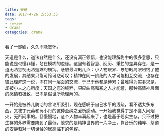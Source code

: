 ```yaml
---
title: 天道
date: 2017-4-26 15:53:35
tags: 
- review
- drama
categories: drama
---
```

看了一部剧，久久不能忘怀。

天道是什么，道法自然是什么，还没有真正领悟，也没能理解剧中的很多意思，只能说是似懂非懂，站在模糊的边缘。这里有着智慧、阅历、秉性的差异存在，是一道无法忽视无法逾越的横沟。感触最深的几点：小人物眼界、思想的局限制约了他的发展，其结果只能可怜可悲可叹；精神在同一阶级的人才可能相互交流，也存在彼此理解这一说，不在同一层面的交流，于己于他都是缚累；最难得为实事求是，却被小人之心所度；天国之恋的纯粹，只应曲高和寡之人才能懂，那种高精神层面的感情和极致，已不是俗世所能理解的。

一开始是被养儿防老的言论所吸引，现在感叹于自己水平的浅疏，看不透太多东西，又被丁元英和芮小丹的这种至纯之爱所感动。一开始我觉得丁是不食人间烟火，无所问事的。但慢慢地，这个人物丰满起来了，也是基于现实生存，只不过把生存的外界需要降到了最低，他求的是精神世界的一片净土，靠音乐的纯粹、茶道的安静和对一切世俗的居高临下的包容。

